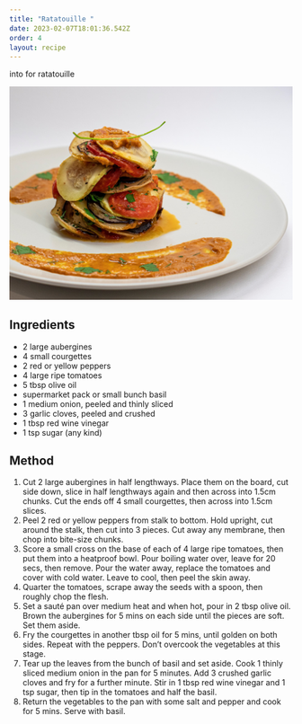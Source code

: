 ```yaml
---
title: "Ratatouille "
date: 2023-02-07T18:01:36.542Z
order: 4
layout: recipe
---
```

into for ratatouille 

![Ratatouille](../uploads/amirali-mirhashemian-r02kgl5ti3y-unsplash.jpg)

## I﻿ngredients

* 2 large aubergines   
* 4 small courgettes
* 2 red or yellow peppers
* 4 large ripe tomatoes
* 5 tbsp olive oil
* supermarket pack or small bunch basil
* 1 medium onion, peeled and thinly sliced
* 3 garlic cloves, peeled and crushed
* 1 tbsp red wine vinegar
* 1 tsp sugar (any kind)

## M﻿ethod

1. Cut 2 large aubergines in half lengthways. Place them on the board, cut side down, slice in half lengthways again and then across into 1.5cm chunks. Cut the ends off 4 small courgettes, then across into 1.5cm slices.
2. Peel 2 red or yellow peppers from stalk to bottom. Hold upright, cut around the stalk, then cut into 3 pieces. Cut away any membrane, then chop into bite-size chunks.
3. Score a small cross on the base of each of 4 large ripe tomatoes, then put them into a heatproof bowl. Pour boiling water over, leave for 20 secs, then remove. Pour the water away, replace the tomatoes and cover with cold water. Leave to cool, then peel the skin away.
4. Quarter the tomatoes, scrape away the seeds with a spoon, then roughly chop the flesh.
5. Set a sauté pan over medium heat and when hot, pour in 2 tbsp olive oil. Brown the aubergines for 5 mins on each side until the pieces are soft. Set them aside.
6. Fry the courgettes in another tbsp oil for 5 mins, until golden on both sides. Repeat with the peppers. Don’t overcook the vegetables at this stage.
7. Tear up the leaves from the bunch of basil and set aside. Cook 1 thinly sliced medium onion in the pan for 5 minutes. Add 3 crushed garlic cloves and fry for a further minute. Stir in 1 tbsp red wine vinegar and 1 tsp sugar, then tip in the tomatoes and half the basil.
8. Return the vegetables to the pan with some salt and pepper and cook for 5 mins. Serve with basil.